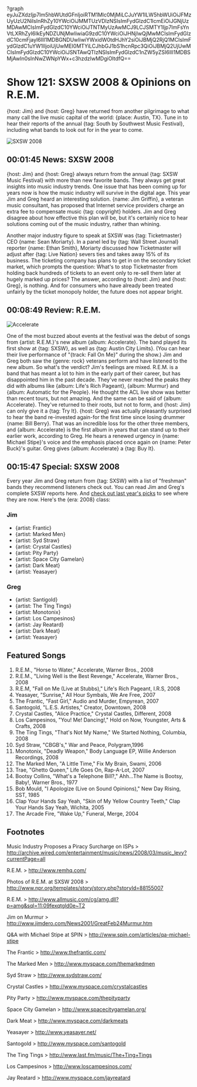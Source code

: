 ?graph eyJuZXdzIjp7Im5hbWUtdGFnIjoiRTM1Mlc0MjMiLCJuYW1lLW5hbWUiOiJFMzUyUzU2NiIsInRhZy10YWciOiJMMTUzVDIzNSIsImFydGlzdC1lcmEiOiJGNjUzMDAwMCIsImFydGlzdC10YWciOiJTNTMyUzAwMCJ9LCJSMTY1Ijp7ImFsYnVtLXRhZyI6IkEyNDZUNjMwIiwiaG9zdC10YWciOiJHNjIwQjMwMCIsImFydGlzdC10cmFjayI6IlI1MDBGNDUwIiwiYWxidW0tdHJhY2siOiJBMjQ2RjQ1MCIsImFydGlzdC1uYW1lIjoiUjUwMEI0MTYiLCJhbGJ1bS1hcnRpc3QiOiJBMjQ2UjUwMCIsImFydGlzdC10YWciOiJSNTAwQTIzNSIsImFydGlzdC1nZW5yZSI6IlI1MDBSMjAwIn0sInNwZWNpYWx+c3hzdzIwMDgiOltdfQ==

# Show 121: SXSW 2008 & Opinions on R.E.M.
{host: Jim} and {host: Greg} have returned from another pilgrimage to what many call the live music capital of the world: {place: Austin, TX}. Tune in to hear their reports of the annual {tag: South by Southwest Music Festival}, including what bands to look out for in the year to come.

![SXSW 2008](http://static.soundopinions.org/images/2008/sxsw_santogold.jpg)

## 00:01:45 News: SXSW 2008
{host: Jim} and {host: Greg} always return from the annual {tag: SXSW Music Festival} with more than new favorite bands. They always get great insights into music industry trends. One issue that has been coming up for years now is how the music industry will survive in the digital age. This year Jim and Greg heard an interesting solution. {name: Jim Griffin}, a veteran music consultant, has proposed that Internet service providers charge an extra fee to compensate music {tag: copyright} holders. Jim and Greg disagree about how effective this plan will be, but it's certainly nice to hear solutions coming out of the music industry, rather than whining.

Another major industry figure to speak at SXSW was {tag: Ticketmaster} CEO {name: Sean Moriarty}. In a panel led by {tag: Wall Street Journal} reporter {name: Ethan Smith}, Moriarty discussed how Ticketmaster will adjust after {tag: Live Nation} severs ties and takes away 15% of its business. The ticketing company has plans to get in on the secondary ticket market, which prompts the question: What's to stop Ticketmaster from holding back hundreds of tickets to an event only to re-sell them later at hugely marked up prices? The answer, according to {host: Jim} and {host: Greg}, is nothing. And for consumers who have already been treated unfairly by the ticket monopoly holder, the future does not appear bright.

## 00:08:49 Review: R.E.M.
![Accelerate](http://is2.mzstatic.com/image/thumb/Music69/v4/3c/4c/e3/3c4ce36a-2619-45c0-35c2-23a3b57e516e/source/600x600bb.jpg "311145/1095593740")

One of the most buzzed about events at the festival was the debut of songs from {artist: R.E.M.}'s new album {album: Accelerate}. The band played its first show at {tag: SXSW}, as well as {tag: Austin City Limits}. (You can hear their live performance of "{track: Fall On Me}" during the show.) Jim and Greg both saw the {genre: rock} veterans perform and have listened to the new album. So what's the verdict? Jim's feelings are mixed. R.E.M. is a band that has meant a lot to him in the early part of their career, but has disappointed him in the past decade. They've never reached the peaks they did with albums like {album: Life's Rich Pageant}, {album: Murmur} and {album: Automatic for the People}. He thought the ACL live show was better than recent tours, but not amazing. And the same can be said of {album: Accelerate}. They've returned to their roots, but not to form, and {host: Jim} can only give it a {tag: Try It}. {host: Greg} was actually pleasantly surprised to hear the band re-invested again-for the first time since losing drummer {name: Bill Berry}. That was an incredible loss for the other three members, and {album: Accelerate} is the first album in years that can stand up to their earlier work, according to Greg. He hears a renewed urgency in {name: Michael Stipe}'s voice and the emphasis placed once again on {name: Peter Buck}'s guitar. Greg gives {album: Accelerate} a {tag: Buy It}. 

## 00:15:47 Special: SXSW 2008
Every year Jim and Greg return from {tag: SXSW} with a list of "freshman" bands they recommend listeners check out. You can read Jim and Greg's complete SXSW reports here. And [check out last year's picks](/show/69/) to see where they are now. Here's the {era: 2008} class:

### Jim
- {artist: Frantic} 
- {artist: Marked Men}
- {artist: Syd Straw}
- {artist: Crystal Castles}
- {artist: Pity Party}
- {artist: Space City Gamelan}
- {artist: Dark Meat}
- {artist: Yeasayer}

### Greg
- {artist: Santigold}
- {artist: The Ting Tings}
- {artist: Monotonix}
- {artist: Los Campesinos}
- {artist: Jay Reatard}
- {artist: Dark Meat}
- {artist: Yeasayer}

## Featured Songs
1. R.E.M., "Horse to Water," Accelerate, Warner Bros., 2008
2. R.E.M., "Living Well is the Best Revenge," Accelerate, Warner Bros., 2008
3. R.E.M, "Fall on Me (Live at Stubbs)," Life's Rich Pageant, I.R.S, 2008
4. Yeasayer, "Sunrise," All Hour Symbals, We Are Free, 2007
5. The Frantic, "Fast Girl," Audio and Murder, Empyrean, 2007
6. Santogold, "L.E.S. Artistes," Creator, Downtown, 2008
7. Crystal Castles, "Alice Practice," Crystal Castles, Different, 2008
8. Los Campesinos, "You! Me! Dancing!," Hold on Now, Youngster, Arts & Crafts, 2008
9. The Ting Tings, "That's Not My Name," We Started Nothing, Columbia, 2008
10. Syd Straw, "CBGB's," War and Peace, Polygram,1996
11. Monotonix, "Deadly Weapon," Body Language EP, Willie Anderson Recordings, 2008
12. The Marked Men, "A Little Time," Fix My Brain, Swami, 2006
13. Trae, "Ghetto Queen," Life Goes On, Rap-A-Lot, 2007
14. Bootsy Collins, "What's a Telephone Bill?," Ahh...The Name is Bootsy, Baby!, Warner Bros., 1977
15. Bob Mould, "I Apologize (Live on Sound Opinions)," New Day Rising, SST, 1985
16. Clap Your Hands Say Yeah, "Skin of My Yellow Country Teeth," Clap Your Hands Say Yeah, Wichita, 2005 
17. The Arcade Fire, "Wake Up," Funeral, Merge, 2004

## Footnotes

Music Industry Proposes a Piracy Surcharge on ISPs > http://archive.wired.com/entertainment/music/news/2008/03/music_levy?currentPage=all 

R.E.M. > http://www.remhq.com/

Photos of R.E.M. at SXSW 2008 > http://www.npr.org/templates/story/story.php?storyId=88155007

R.E.M. > http://www.allmusic.com/cg/amg.dll?p=amg&sql=11:09fexqtgld0e~T2

Jim on Murmur > http://www.jimdero.com/News2001/GreatFeb24Murmur.htm

Q&A with Michael Stipe at SPIN > http://www.spin.com/articles/qa-michael-stipe

The Frantic > http://www.thefrantic.com/

The Marked Men > http://www.myspace.com/themarkedmen

Syd Straw > http://www.sydstraw.com/

Crystal Castles > http://www.myspace.com/crystalcastles

Pity Party > http://www.myspace.com/thepityparty

Space City Gamelan > http://www.spacecitygamelan.org/

Dark Meat  > http://www.myspace.com/darkmeats

Yeasayer > http://www.yeasayer.net/

Santogold  > http://www.myspace.com/santogold

The Ting Tings  > http://www.last.fm/music/The+Ting+Tings

Los Campesinos > http://www.loscampesinos.com/

Jay Reatard > http://www.myspace.com/jayreatard

